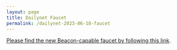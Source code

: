 ```yaml
---
layout: page
title: Dailynet Faucet
permalink: /dailynet-2023-06-18-faucet
---
```


[Please find the new Beacon-capable faucet by following this link](https://faucet.dailynet-2023-06-18.teztnets.xyz).
